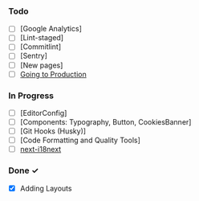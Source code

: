 ### Todo

- [ ] [Google Analytics]
- [ ] [Lint-staged]
- [ ] [Commitlint]
- [ ] [Sentry]
- [ ] [New pages]
- [ ] [Going to Production](https://nextjs.org/docs/going-to-production)

### In Progress
- [ ] [EditorConfig]
- [ ] [Components: Typography, Button, CookiesBanner]
- [ ] [Git Hooks (Husky)]
- [ ] [Code Formatting and Quality Tools]
- [ ] [next-i18next](https://github.com/i18next/next-i18next)

### Done ✓

- [x] Adding Layouts
